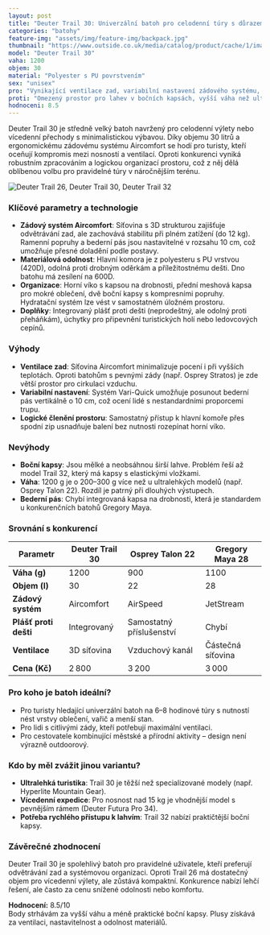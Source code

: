 ```yaml
---
layout: post
title: "Deuter Trail 30: Univerzální batoh pro celodenní túry s důrazem na ventilaci"
categories: "batohy"
feature-img: "assets/img/feature-img/backpack.jpg"
thumbnail: "https://www.outside.co.uk/media/catalog/product/cache/1/image/9df78eab33525d08d6e5fb8d27136e95/d/e/deuter-trail-30-3440521-7403-black-graphite-d0-1-s21_1.jpg"
model: "Deuter Trail 30"
vaha: 1200
objem: 30
material: "Polyester s PU povrstvením"
sex: "unisex"
pro: "Vynikající ventilace zad, variabilní nastavení zádového systému, odolné materiály a praktické organizační prvky."
proti: "Omezený prostor pro lahev v bočních kapsách, vyšší váha než ultralehká konkurence."
hodnoceni: 8.5
---
```




Deuter Trail 30 je středně velký batoh navržený pro celodenní výlety nebo vícedenní přechody s minimalistickou výbavou. Díky objemu 30 litrů a ergonomickému zádovému systému Aircomfort se hodí pro turisty, kteří oceňují kompromis mezi nosností a ventilací. Oproti konkurenci vyniká robustním zpracováním a logickou organizací prostoru, což z něj dělá oblíbenou volbu pro pravidelné túry v náročnějším terénu.

![Deuter Trail 26, Deuter Trail 30, Deuter Trail 32](https://res.cloudinary.com/dvwv5cne3/image/fetch/w_auto,h_450,c_fill,g_auto,f_auto,q_auto/https://www.outside.co.uk/media/catalog/product/cache/1/image/9df78eab33525d08d6e5fb8d27136e95/d/e/deuter-trail-30-3440521-7403-black-graphite-d0-1-s21_1.jpg)

### Klíčové parametry a technologie
- **Zádový systém Aircomfort**: Síťovina s 3D strukturou zajišťuje odvětrávání zad, ale zachovává stabilitu při plném zatížení (do 12 kg). Ramenní popruhy a bederní pás jsou nastavitelné v rozsahu 10 cm, což umožňuje přesné doladění podle postavy.
- **Materiálová odolnost**: Hlavní komora je z polyesteru s PU vrstvou (420D), odolná proti drobným oděrkám a příležitostnému dešti. Dno batohu má zesílení na 600D.
- **Organizace**: Horní víko s kapsou na drobnosti, přední meshová kapsa pro mokré oblečení, dvě boční kapsy s kompresními popruhy. Hydratační systém lze vést v samostatném úložném prostoru.
- **Doplňky**: Integrovaný plášť proti dešti (neprodeštný, ale odolný proti přeháňkám), úchytky pro připevnění turistických holí nebo ledovcových cepínů.

### Výhody
- **Ventilace zad**: Síťovina Aircomfort minimalizuje pocení i při vyšších teplotách. Oproti batohům s pevnými zády (např. Osprey Stratos) je zde větší prostor pro cirkulaci vzduchu.
- **Variabilní nastavení**: Systém Vari-Quick umožňuje posunout bederní pás vertikálně o 10 cm, což ocení lidé s nestandardními proporcemi trupu.
- **Logické členění prostoru**: Samostatný přístup k hlavní komoře přes spodní zip usnadňuje balení bez nutnosti rozepínat horní víko.

### Nevýhody
- **Boční kapsy**: Jsou mělké a neobsáhnou širší lahve. Problém řeší až model Trail 32, který má kapsy s elastickými vložkami.
- **Váha**: 1200 g je o 200–300 g více než u ultralehkých modelů (např. Osprey Talon 22). Rozdíl je patrný při dlouhých výstupech.
- **Bederní pás**: Chybí integrovaná kapsa na drobnosti, která je standardem u konkurenčních batohů Gregory Maya.

### Srovnání s konkurencí
| Parametr           | Deuter Trail 30 | Osprey Talon 22 | Gregory Maya 28 |
|--------------------|-----------------|-----------------|------------------|
| **Váha (g)**       | 1200            | 900             | 1100             |
| **Objem (l)**      | 30              | 22              | 28               |
| **Zádový systém**  | Aircomfort      | AirSpeed        | JetStream        |
| **Plášť proti dešti** | Integrovaný   | Samostatný příslušenství | Chybí         |
| **Ventilace**      | 3D síťovina     | Vzduchový kanál | Částečná síťovina |
| **Cena (Kč)**      | 2 800           | 3 200           | 3 000            |

### Pro koho je batoh ideální?
- Pro turisty hledající univerzální batoh na 6–8 hodinové túry s nutností nést vrstvy oblečení, vařič a menší stan.
- Pro lidi s citlivými zády, kteří potřebují maximální ventilaci.
- Pro cestovatele kombinující městské a přírodní aktivity – design není výrazně outdoorový.

### Kdo by měl zvážit jinou variantu?
- **Ultralehká turistika**: Trail 30 je těžší než specializované modely (např. Hyperlite Mountain Gear).
- **Vícedenní expedice**: Pro nosnost nad 15 kg je vhodnější model s pevnějším rámem (Deuter Futura Pro 34).
- **Potřeba rychlého přístupu k lahvím**: Trail 32 nabízí praktičtější boční kapsy.

### Závěrečné zhodnocení
Deuter Trail 30 je spolehlivý batoh pro pravidelné uživatele, kteří preferují odvětrávání zad a systémovou organizaci. Oproti Trail 26 má dostatečný objem pro vícedenní výlety, ale zůstává kompaktní. Konkurence nabízí lehčí řešení, ale často za cenu snížené odolnosti nebo komfortu. 

**Hodnocení:** 8.5/10  
Body strhávám za vyšší váhu a méně praktické boční kapsy. Plusy získává za ventilaci, nastavitelnost a odolnost materiálů.